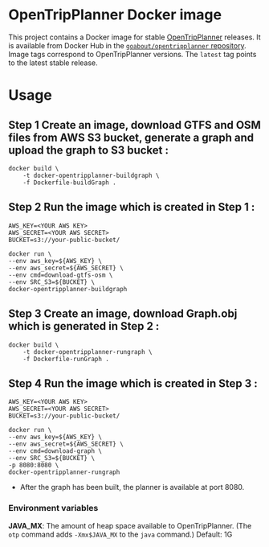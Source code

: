OpenTripPlanner Docker image
============================

This project contains a Docker image for stable
[OpenTripPlanner](http://opentripplanner.org) releases. It is available from
Docker Hub in the
[`goabout/opentripplanner` repository](https://hub.docker.com/r/goabout/opentripplanner/).
Image tags correspond to OpenTripPlanner versions. The `latest` tag points to
the latest stable release.

# Usage

## Step 1 Create an image, download GTFS and OSM files from AWS S3 bucket, generate a graph and upload the graph to S3 bucket :

    docker build \
        -t docker-opentripplanner-buildgraph \
        -f Dockerfile-buildGraph .
        
## Step 2 Run the image which is created in Step 1 :

    AWS_KEY=<YOUR AWS KEY>
    AWS_SECRET=<YOUR AWS SECRET>
    BUCKET=s3://your-public-bucket/
    
    docker run \
    --env aws_key=${AWS_KEY} \
    --env aws_secret=${AWS_SECRET} \
    --env cmd=download-gtfs-osm \
    --env SRC_S3=${BUCKET} \
    docker-opentripplanner-buildgraph

## Step 3 Create an image, download Graph.obj which is generated in Step 2 :

    docker build \
        -t docker-opentripplanner-rungraph \
        -f Dockerfile-runGraph .

## Step 4 Run the image which is created in Step 3 :

    AWS_KEY=<YOUR AWS KEY>
    AWS_SECRET=<YOUR AWS SECRET>
    BUCKET=s3://your-public-bucket/

    docker run \
    --env aws_key=${AWS_KEY} \
    --env aws_secret=${AWS_SECRET} \
    --env cmd=download-graph \
    --env SRC_S3=${BUCKET} \
    -p 8080:8080 \
    docker-opentripplanner-rungraph


* After the graph has been built, the planner is available at port 8080.

### Environment variables

**JAVA_MX**: The amount of heap space available to OpenTripPlanner. (The `otp`
             command adds `-Xmx$JAVA_MX` to the `java` command.) Default: 1G
